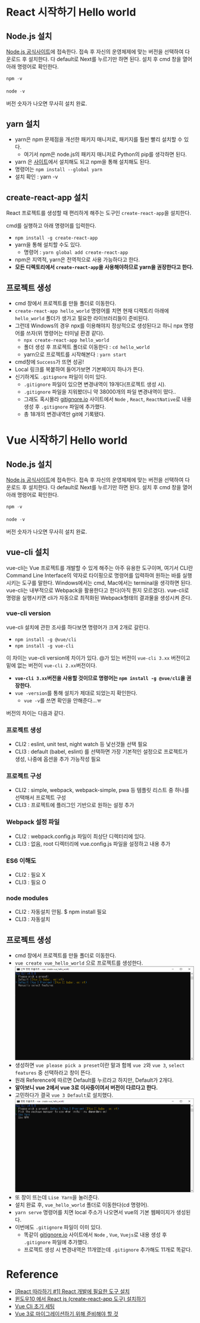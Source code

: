 # React 시작하기 Hello world
## Node.js 설치

[Node.js 공식사이트](https://nodejs.org/en/download/)에 접속한다. 접속 후 자신의 운영체제에 맞는 버전을 선택하여 다운로드 후 설치한다.
다 default로 Next를 누르기만 하면 된다.
설치 후 cmd 창을 열어 아래 명령어로 확인한다.
```node.js
npm -v

node -v
```
버전 숫자가 나오면 무사히 설치 완료.
## yarn 설치
- yarn은 npm 문제점을 개선한 패키지 매니저로, 패키지를 훨씬 빨리 설치할 수 있다.
  - 여기서 npm은 node.js의 패키지 매니저로 Python의 pip를 생각하면 된다.
- yarn 은 [사이트](https://classic.yarnpkg.com/en/docs/install/#windows-stable)에서 설치해도 되고 npm을 통해 설치해도 된다.
- 명령어는 `npm install --global yarn`
- 설치 확인 : yarn -v

## create-react-app 설치
React 프로젝트를 생성할 때 편리하게 해주는 도구인 `create-react-app`을 설치한다.

cmd를 실행하고 아래 명령어를 입력한다.
- `npm install -g create-react-app`
- yarn을 통해 설치할 수도 있다.
  - 명령어 : `yarn global add create-react-app`
- npm은 지역적, yarn은 전역적으로 사용 가능하다고 한다.
- **모든 디렉토리에서 `create-react-app`을 사용해야하므로 yarn을 권장한다고 한다.**

## 프로젝트 생성
- cmd 창에서 프로젝트를 만들 폴더로 이동한다.
- `create-react-app hello_world` 명령어를 치면 현재 디렉토리 아래에 `hello_world` 폴더가 생가고 필요한 라이브러리들이 준비된다.
- 그런데 Windows의 경우 npx를 이용해야지 정상적으로 생성된다고 하니 npx 명령어를 쓰자(위 명령어는 터미널 환경 같다).
  - `npx create-react-app hello_world`
  - 폴더 생성 후 프로젝트 폴더로 이동한다 : `cd hello_world`
  - yarn으로 프로젝트를 시작해본다 : `yarn start`
- cmd창에 `Success`가 뜨면 성공!
- Local 링크를 복붙하여 들어가보면 기본페이지 하나가 뜬다.
- 신기하게도 `.gitignore` 파일이 이미 있다.
  - `.gitignore` 파일이 있으면 변경내역이 19개다(프로젝트 생성 시).
  - `.gitignore` 파일을 지워봤더니 약 38000개의 파일 변경내역이 떴다..
  - 그래도 혹시몰라 [gitignore.io](https://www.toptal.com/developers/gitignore) 사이트에서 `Node` , `React`, `ReactNative`로 내용 생성 후 `.gitignore` 파일에 추가했다.
  - 총 18개의 변경내역만 git에 기록됐다.

# Vue 시작하기 Hello world
## Node.js 설치

[Node.js 공식사이트](https://nodejs.org/en/download/)에 접속한다. 접속 후 자신의 운영체제에 맞는 버전을 선택하여 다운로드 후 설치한다.
다 default로 Next를 누르기만 하면 된다.
설치 후 cmd 창을 열어 아래 명령어로 확인한다.

```node.js
npm -v

node -v
```
버전 숫자가 나오면 무사히 설치 완료.

## vue-cli 설치
vue-cli는 Vue 프로젝트를 개발할 수 있게 해주는 아주 유용한 도구이며, 여기서 CLI란 Command Line Interface의 약자로 타이핑으로 명령어를 입력하여 원하는 바를 실행시키는 도구를 말한다. Windows에서는 cmd, Mac에서는 terminal을 생각하면 된다. vue-cli는 내부적으로 Webpack을 활용한다고 한다(아직 뭔지 모르겠다). vue-cli로 명령을 실행시키면 cli가 자동으로 최적화된 Webpack형태의 결과물을 생성시켜 준다.
### vue-cli version
vue-cli 설치에 관한 조사를 하다보면 명령어가 크게 2개로 갈린다.
- `npm install -g @vue/cli`
- `npm install -g vue-cli`

이 차이는 vue-cli version에 차이가 있다. @가 있는 버전이 `vue-cli 3.xx` 버전이고 밑에 없는 버전이 `vue-cli 2.xx`버전이다. 
- **`vue-cli 3.xx`버전을 사용할 것이므로 명령어는 `npm install -g @vue/cli`을 권장한다.**
- `vue -version`를 통해 설치가 제대로 되었는지 확인한다.
  - `vue -v`를 쓰면 확인을 안해준다...ㅠ

버전의 차이는 다음과 같다.

### 프로젝트 생성
- CLI2 : eslint, unit test, night watch 등 낯선것들 선택 필요
- CLI3 : default (babel, eslint) 를 선택하면 가장 기본적인 설정으로 프로젝트가 생성, 나중에 옵션을 추가 가능작성 필요
### 프로젝트 구성
- CLI2 : simple, webpack, webpack-simple, pwa 등 템플릿 리스트 중 하나를 선택해서 프로젝트 구성
- CLI3 : 프로젝트에 플러그인 기반으로 원하는 설정 추가
### Webpack 설정 파일
- CLI2 : webpack.config.js 파일이 최상단 디렉터리에 있다.
- CLI3 : 없음, root 디렉터리에 vue.config.js 파일을 설정하고 내용 추가
### ES6 이해도
- CLI2 : 필요 X
- CLI3 : 필요 O
### node modules
- CLI2 : 자동설치 안됨. $ npm install 필요
- CLI3 : 자동설치

## 프로젝트 생성
- cmd 창에서 프로젝트를 만들 폴더로 이동한다.
- `vue create vue_hello_world` 으로 프로젝트를 생성한다.
![vue_please_pick_a_preset](./_img/vue_please_pick_a_preset.PNG)
- 생성하면 `vue please pick a preset`이란 말과 함께 `vue 2`와 `vue 3`, `select features` 중 선택하라고 창이 뜬다.
- 원래 Reference에 따르면 Default를 누르라고 하지만, Default가 2개다.
- **알아보니 vue 2에서 vue 3로 이사중이여서 버전이 다르다고 한다.**
- 고민하다가 결국 `vue 3 Default`로 설치했다.
![vue_pick_the_package_manager](./_img/vue_pick_the_package_manager.PNG)
- 또 창이 뜨는데 `Lise Yarn`을 눌러준다.
- 설치 완료 후, `vue_hello_world` 폴더로 이동한다(cd 명령어).
- `yarn serve` 명령어를 치면 local 주소가 나오면서 vue의 기본 웹페이지가 생성된다.
- 이번에도 `.gitignore` 파일이 이미 있다.
  - 똑같이 [gitignore.io](https://www.toptal.com/developers/gitignore) 사이트에서 `Node` , `Vue`, `Vuejs`로 내용 생성 후 `.gitignore` 파일에 추가했다.
  - 프로젝트 생성 시 변경내역은 11개였는데 `.gitignore` 추가해도 11개로 똑같다.

# Reference

- [[React 따라하기 #1] React 개발에 필요한 도구 설치](https://hello-bryan.tistory.com/97?category=695724)
- [윈도우10 에서 React js (create-react-app 도구) 설치하기](https://leeph.tistory.com/25?category=680041)
- [Vue Cli 초기 세팅](https://velog.io/@recordboy/Vue-Cli-%EC%B4%88%EA%B8%B0-%EC%84%B8%ED%8C%85)
- [Vue 3로 마이그레이션하기 위해 준비해야 할 것](https://ui.toast.com/weekly-pick/ko_20200804#vue-3%EB%A1%9C-%EB%A7%88%EC%9D%B4%EA%B7%B8%EB%A0%88%EC%9D%B4%EC%85%98%ED%95%98%EA%B8%B0-%EC%9C%84%ED%95%B4-%EC%A4%80%EB%B9%84%ED%95%B4%EC%95%BC-%ED%95%A0-%EA%B2%83)